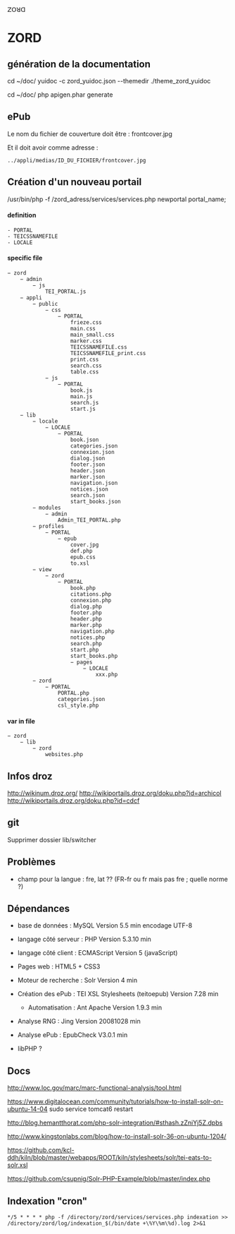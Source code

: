 ꓜꓳꓤꓷ

# ZORD

## génération de la documentation

cd ~/doc/
yuidoc -c zord_yuidoc.json --themedir ./theme_zord_yuidoc

cd ~/doc/
php apigen.phar generate

## ePub

Le nom du fichier de couverture doit être : frontcover.jpg

Et il doit avoir comme adresse :

	../appli/medias/ID_DU_FICHIER/frontcover.jpg


## Création d'un nouveau portail

/usr/bin/php -f /zord_adress/services/services.php newportal portal_name;

#### definition

	- PORTAL
	- TEICSSNAMEFILE
	- LOCALE

#### specific file

	− zord
		− admin
			− js
				TEI_PORTAL.js
		− appli
			− public
				− css
					− PORTAL
						frieze.css
						main.css
						main_small.css
						marker.css
						TEICSSNAMEFILE.css
						TEICSSNAMEFILE_print.css
						print.css
						search.css
						table.css
				− js
					− PORTAL
						book.js
						main.js
						search.js
						start.js
		− lib
			− locale
				− LOCALE
					− PORTAL
						book.json
						categories.json
						connexion.json
						dialog.json
						footer.json
						header.json
						marker.json
						navigation.json
						notices.json
						search.json
						start_books.json
			− modules
				− admin
					Admin_TEI_PORTAL.php
			− profiles
				− PORTAL
					− epub
						cover.jpg
						def.php
						epub.css
						to.xsl
			− view
				− zord
					− PORTAL
						book.php
						citations.php
						connexion.php
						dialog.php
						footer.php
						header.php
						marker.php
						navigation.php
						notices.php
						search.php
						start.php
						start_books.php
						− pages
							− LOCALE
								xxx.php
			− zord
				− PORTAL
					PORTAL.php
					categories.json
					csl_style.php

#### var in file

	− zord
		− lib
			− zord
				websites.php


## Infos droz

http://wikinum.droz.org/
http://wikiportails.droz.org/doku.php?id=archicol
http://wikiportails.droz.org/doku.php?id=cdcf


## git

Supprimer dossier lib/switcher


## Problèmes

- champ pour la langue : fre, lat ?? (FR-fr ou fr mais pas fre ; quelle norme ?)


## Dépendances
- base de données : MySQL Version 5.5 min encodage UTF-8
- langage côté serveur : PHP Version 5.3.10 min
- langage côté client : ECMAScript Version 5 (javaScript)
- Pages web : HTML5 + CSS3
- Moteur de recherche : Solr Version 4 min
- Création des ePub : TEI XSL Stylesheets (teitoepub) Version 7.28 min
	- Automatisation : Ant Apache Version 1.9.3 min
- Analyse RNG : Jing Version 20081028 min
- Analyse ePub : EpubCheck V3.0.1 min

- libPHP ?

## Docs

http://www.loc.gov/marc/marc-functional-analysis/tool.html

https://www.digitalocean.com/community/tutorials/how-to-install-solr-on-ubuntu-14-04
sudo service tomcat6 restart


http://blog.hemantthorat.com/php-solr-integration/#sthash.zZniYj5Z.dpbs

http://www.kingstonlabs.com/blog/how-to-install-solr-36-on-ubuntu-1204/

https://github.com/kcl-ddh/kiln/blob/master/webapps/ROOT/kiln/stylesheets/solr/tei-eats-to-solr.xsl


https://github.com/csupnig/Solr-PHP-Example/blob/master/index.php

## Indexation "cron"

	*/5 * * * * php -f /directory/zord/services/services.php indexation >> /directory/zord/log/indexation_$(/bin/date +\%Y\%m\%d).log 2>&1
